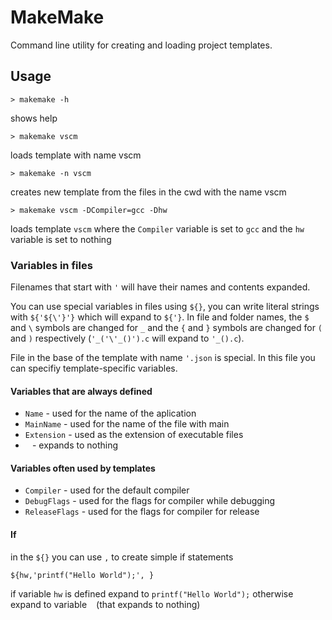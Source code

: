 # MakeMake

Command line utility for creating and loading project templates.

## Usage
```shell
> makemake -h
```
shows help

```shell
> makemake vscm
```
loads template with name vscm

```shell
> makemake -n vscm
```
creates new template from the files in the cwd with the name vscm

```shell
> makemake vscm -DCompiler=gcc -Dhw
```
loads template `vscm` where the `Compiler` variable is set to `gcc` and the `hw` variable is set to nothing

### Variables in files
Filenames that start with `'` will have their names and contents expanded.

You can use special variables in files using `${}`, you can write literal strings with `${'${\'}'}` which will expand to `${'}`. In file and folder names, the `$` and `\` symbols are changed for `_` and the `{` and `}` symbols are changed for `(` and `)` respectively (`'_('\'_()').c` will expand to `'_().c`).

File in the base of the template with name `'.json` is special. In this file you can specifiy template-specific variables.

#### Variables that are always defined
- `Name` - used for the name of the aplication
- `MainName` - used for the name of the file with main
- `Extension` - used as the extension of executable files
- ` ` - expands to nothing

#### Variables often used by templates
- `Compiler` - used for the default compiler
- `DebugFlags` - used for the flags for compiler while debugging
- `ReleaseFlags` - used for the flags for compiler for release

#### If
in the `${}` you can use `,` to create simple if statements

```
${hw,'printf("Hello World");', }
```
if variable `hw` is defined expand to `printf("Hello World");` otherwise expand to variable ` ` (that expands to nothing)
